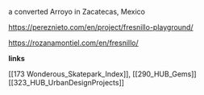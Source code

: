 a converted Arroyo in Zacatecas, Mexico

https://pereznieto.com/en/project/fresnillo-playground/

https://rozanamontiel.com/en/fresnillo/


**links**

[[173 Wonderous_Skatepark_Index]], [[290_HUB_Gems]]
[[323_HUB_UrbanDesignProjects]]